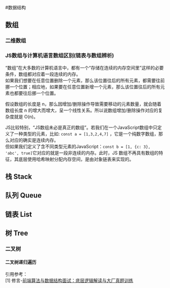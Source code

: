 #数据结构  

## 数组  

### 二维数组  

### JS数组与计算机语言数组区别(链表与数组辨析)  
“数组”在大多数的计算机语言中，都有一个“存储在连续的内存空间里”这样的必要条件，数组都对应着一段连续的内存。  
如果我们想要在任意位置删除一个元素，那么该位置往后的所有元素，都需要往前挪一个位置；相应地，如果要在任意位置新增一个元素，那么该位置往后的所有元素也都要往后挪一个位置。  

假设数组的长度是 n，那么因增加/删除操作导致需要移动的元素数量，就会随着数组长度 n 的增大而增大，呈一个线性关系。所以说数组增加/删除操作对应的复杂度就是 O(n)。   

JS比较特别，“JS数组未必是真正的数组”。若我们在一个JavaScript数组中只定义了一种类型的元素，比如: `const a = [1,3,2,4,7]` ，它是一个纯数字数组，那么对应的确实是连续内存。  
但如果我们定义了含不同类型元素的JavaScript：`const b = [1, {c: 3}, 'abc', true]`它对应的就是一段非连续的内存。此时，JS 数组不再具有数组的特征，其底层使用哈希映射分配内存空间，是由对象链表来实现的。


## 栈 Stack  

## 队列 Queue  

## 链表 List  

## 树 Tree  

### 二叉树  


#### 二叉树递归遍历  

  


引用参考：  
[1] 修言-[前端算法与数据结构面试：底层逻辑解读与大厂真题训练](https://juejin.cn/book/6844733800300150797?enter_from=course_center&utm_source=course_center)